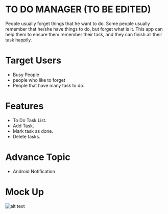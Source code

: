 # TO DO MANAGER (TO BE EDITED)

People usually forget things that he want to do. Some people usually remember that he/she have things to do, but forget what is it. This app can help them to ensure them remember their task, and they can finish all their task happily.

# Target Users

- Busy People
- people who like to forget
- People that have many task to do.

# Features

- To Do Task List.
- Add Task.
- Mark task as done.
- Delete tasks.

# Advance Topic

- Android Notification

# Mock Up

![alt text](https://github.com/mekas/mb1313600022/edit/master/1313618018/Capture2.png?raw=true)
